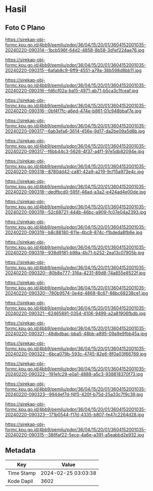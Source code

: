 # Hasil

## Foto C Plano

https://sirekap-obj-formc.kpu.go.id/4bb9/pemilu/pdpr/36/04/15/20/01/3604152001035-20240220-090314--1bcb596f-64d2-4858-8b58-3d1ef224ae76.jpg

https://sirekap-obj-formc.kpu.go.id/4bb9/pemilu/pdpr/36/04/15/20/01/3604152001035-20240220-090315--6afab8c9-6ff9-4551-a79a-36b598d8bb11.jpg

https://sirekap-obj-formc.kpu.go.id/4bb9/pemilu/pdpr/36/04/15/20/01/3604152001035-20240220-090316--fd6cf02a-ba15-4971-ab71-b5ca3c1fceaf.jpg

https://sirekap-obj-formc.kpu.go.id/4bb9/pemilu/pdpr/36/04/15/20/01/3604152001035-20240220-090316--0bf4f7fc-a6ed-474e-b861-01c948bbaf7e.jpg

https://sirekap-obj-formc.kpu.go.id/4bb9/pemilu/pdpr/36/04/15/20/01/3604152001035-20240220-090317--6ab3efa6-3614-456e-9d17-da2be09a5d8b.jpg

https://sirekap-obj-formc.kpu.go.id/4bb9/pemilu/pdpr/36/04/15/20/01/3604152001035-20240220-090317--f6bb44c3-5626-4f37-a4f1-97e5db82094e.jpg

https://sirekap-obj-formc.kpu.go.id/4bb9/pemilu/pdpr/36/04/15/20/01/3604152001035-20240220-090318--8780dd42-ca81-42a9-a219-9cf15a973e4c.jpg

https://sirekap-obj-formc.kpu.go.id/4bb9/pemilu/pdpr/36/04/15/20/01/3604152001035-20240220-090318--dedfbcd0-595f-48ad-a3a2-e424ad4e00de.jpg

https://sirekap-obj-formc.kpu.go.id/4bb9/pemilu/pdpr/36/04/15/20/01/3604152001035-20240220-090319--52c68721-444b-46bc-a909-fc07e04a2393.jpg

https://sirekap-obj-formc.kpu.go.id/4bb9/pemilu/pdpr/36/04/15/20/01/3604152001035-20240220-090319--b8c88180-611e-4bc8-874c-f1bdeda8fb6e.jpg

https://sirekap-obj-formc.kpu.go.id/4bb9/pemilu/pdpr/36/04/15/20/01/3604152001035-20240220-090319--938d9181-b98a-4b71-b252-2ea13c07905b.jpg

https://sirekap-obj-formc.kpu.go.id/4bb9/pemilu/pdpr/36/04/15/20/01/3604152001035-20240220-090320--80b8e777-316a-4231-89d8-74a855e8522f.jpg

https://sirekap-obj-formc.kpu.go.id/4bb9/pemilu/pdpr/36/04/15/20/01/3604152001035-20240220-090320--780b9574-0e4d-4868-8c67-88bc68238ce1.jpg

https://sirekap-obj-formc.kpu.go.id/4bb9/pemilu/pdpr/36/04/15/20/01/3604152001035-20240220-090321--62465891-0354-4106-9499-a2a81906fbdb.jpg

https://sirekap-obj-formc.kpu.go.id/4bb9/pemilu/pdpr/36/04/15/20/01/3604152001035-20240220-090321--48dbdbac-bba5-48bb-a895-09a9e9fbb45a.jpg

https://sirekap-obj-formc.kpu.go.id/4bb9/pemilu/pdpr/36/04/15/20/01/3604152001035-20240220-090322--6bca079b-593c-4745-82e6-8f0a03f66769.jpg

https://sirekap-obj-formc.kpu.go.id/4bb9/pemilu/pdpr/36/04/15/20/01/3604152001035-20240220-090322--191e1c29-e0a1-4888-a5c3-938818370f73.jpg

https://sirekap-obj-formc.kpu.go.id/4bb9/pemilu/pdpr/36/04/15/20/01/3604152001035-20240220-090323--9944ef7d-f4f5-420f-b75d-25a33c7f9c39.jpg

https://sirekap-obj-formc.kpu.go.id/4bb9/pemilu/pdpr/36/04/15/20/01/3604152001035-20240220-090323--171b0544-f17d-4335-b807-fe47c2264d28.jpg

https://sirekap-obj-formc.kpu.go.id/4bb9/pemilu/pdpr/36/04/15/20/01/3604152001035-20240220-090315--386faf22-5ece-4a6e-a391-a5eabbd2e932.jpg


## Metadata

| Key        | Value               |
| ---------- | ------------------- |
| Time Stamp | 2024-02-25 03:03:38 |
| Kode Dapil | 3602                |



